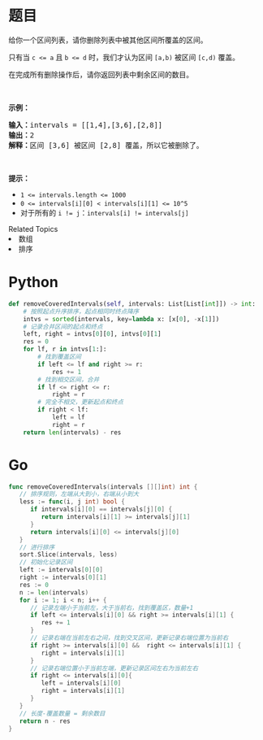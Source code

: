 # 题目


<p>给你一个区间列表，请你删除列表中被其他区间所覆盖的区间。</p>

<p>只有当&nbsp;<code>c &lt;= a</code>&nbsp;且&nbsp;<code>b &lt;= d</code>&nbsp;时，我们才认为区间&nbsp;<code>[a,b)</code> 被区间&nbsp;<code>[c,d)</code> 覆盖。</p>

<p>在完成所有删除操作后，请你返回列表中剩余区间的数目。</p>

<p>&nbsp;</p>

<p><strong>示例：</strong></p>

<pre>
<strong>输入：</strong>intervals = [[1,4],[3,6],[2,8]]
<strong>输出：</strong>2
<strong>解释：</strong>区间 [3,6] 被区间 [2,8] 覆盖，所以它被删除了。
</pre>

<p>&nbsp;</p>

<p><strong>提示：</strong>​​​​​​</p>

<ul>
	<li><code>1 &lt;= intervals.length &lt;= 1000</code></li>
	<li><code>0 &lt;= intervals[i][0] &lt;&nbsp;intervals[i][1] &lt;= 10^5</code></li>
	<li>对于所有的&nbsp;<code>i != j</code>：<code>intervals[i] != intervals[j]</code></li>
</ul>
<div><div>Related Topics</div><div><li>数组</li><li>排序</li></div></div>

# Python

```python
def removeCoveredIntervals(self, intervals: List[List[int]]) -> int:
    # 按照起点升序排序，起点相同时终点降序
    intvs = sorted(intervals, key=lambda x: [x[0], -x[1]])
    # 记录合并区间的起点和终点
    left, right = intvs[0][0], intvs[0][1]
    res = 0
    for lf, r in intvs[1:]:
        # 找到覆盖区间
        if left <= lf and right >= r:
            res += 1
        # 找到相交区间，合并
        if lf <= right <= r:
            right = r
        # 完全不相交，更新起点和终点
        if right < lf:
            left = lf
            right = r
    return len(intervals) - res
```

# Go

```go
func removeCoveredIntervals(intervals [][]int) int {
   // 排序规则，左端从大到小，右端从小到大
   less := func(i, j int) bool {
      if intervals[i][0] == intervals[j][0] {
         return intervals[i][1] >= intervals[j][1]
      }
      return intervals[i][0] <= intervals[j][0]
   }
   // 进行排序
   sort.Slice(intervals, less)
   // 初始化记录区间
   left := intervals[0][0]
   right := intervals[0][1]
   res := 0
   n := len(intervals)
   for i := 1; i < n; i++ {
      // 记录左端小于当前左，大于当前右，找到覆盖区，数量+1
      if left <= intervals[i][0] && right >= intervals[i][1] {
         res += 1
      }
      // 记录右端在当前左右之间，找到交叉区间，更新记录右端位置为当前右
      if right >= intervals[i][0] &&  right <= intervals[i][1] {
         right = intervals[i][1]
      }
      // 记录右端位置小于当前左端，更新记录区间左右为当前左右
      if right <= intervals[i][0]{
         left = intervals[i][0]
         right = intervals[i][1]
      }
   }
   // 长度-覆盖数量 = 剩余数目
   return n - res
}
```